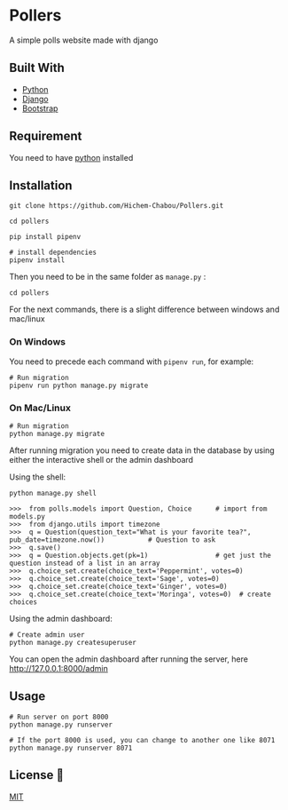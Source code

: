 # Pollers
 A simple polls website made with django  
 
## Built With  
* [Python](https://www.python.org/)  
* [Django](https://www.djangoproject.com/)  
* [Bootstrap](https://getbootstrap.com/)   

## Requirement
 
You need to have [python](https://www.python.org/downloads/) installed 

## Installation 
```
git clone https://github.com/Hichem-Chabou/Pollers.git

cd pollers

pip install pipenv

# install dependencies
pipenv install
```
Then you need to be in the same folder as `manage.py` :
```
cd pollers
```

For the next commands, there is a slight difference between windows and mac/linux

### On Windows
You need to precede each command with `pipenv run`, for example:
```
# Run migration
pipenv run python manage.py migrate
```

### On Mac/Linux
```
# Run migration
python manage.py migrate
```

After running migration you need to create data in the database by using either the interactive shell or the admin dashboard  

Using the shell:

```
python manage.py shell

>>>  from polls.models import Question, Choice      # import from models.py
>>>  from django.utils import timezone
>>>  q = Question(question_text="What is your favorite tea?", pub_date=timezone.now())           # Question to ask
>>>  q.save()
>>>  q = Question.objects.get(pk=1)                 # get just the question instead of a list in an array
>>>  q.choice_set.create(choice_text='Peppermint', votes=0)
>>>  q.choice_set.create(choice_text='Sage', votes=0)
>>>  q.choice_set.create(choice_text='Ginger', votes=0)
>>>  q.choice_set.create(choice_text='Moringa', votes=0)  # create choices
```
Using the admin dashboard:

```
# Create admin user
python manage.py createsuperuser
```
You can open the admin dashboard after running the server, here http://127.0.0.1:8000/admin
## Usage

```
# Run server on port 8000
python manage.py runserver

# If the port 8000 is used, you can change to another one like 8071
python manage.py runserver 8071
```  

## License :scroll:  
[MIT](https://github.com/Hichem-Chabou/Pollers/blob/main/LICENSE)